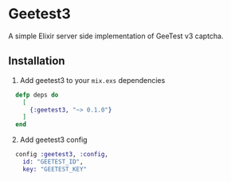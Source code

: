 # Geetest3

A simple Elixir server side implementation of GeeTest v3 captcha.

## Installation

1. Add geetest3 to your `mix.exs` dependencies

```elixir
  defp deps do
    [
      {:geetest3, "~> 0.1.0"}
    ]
  end
```

2. Add geetest3 config

```elixir
  config :geetest3, :config,
    id: "GEETEST_ID",
    key: "GEETEST_KEY"
```

